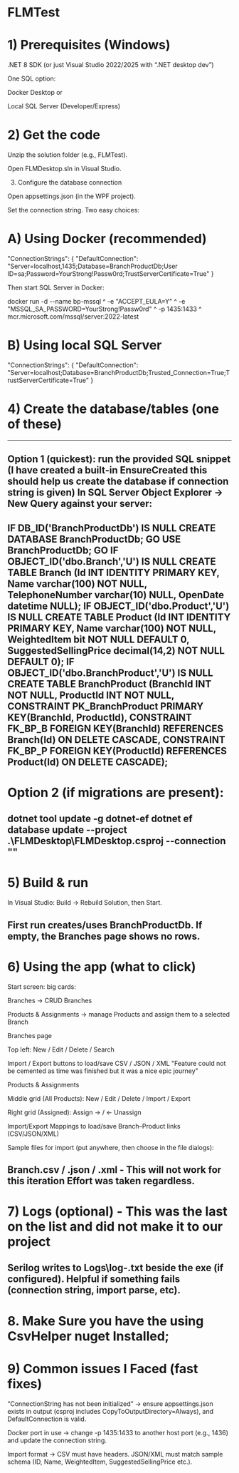 # FLMTest


# 1) Prerequisites (Windows)

.NET 8 SDK (or just Visual Studio 2022/2025 with “.NET desktop dev”)

One SQL option:

Docker Desktop or

Local SQL Server (Developer/Express)

# 2) Get the code

Unzip the solution folder (e.g., FLMTest).

Open FLMDesktop.sln in Visual Studio.

3) Configure the database connection

Open appsettings.json (in the WPF project).

Set the connection string. Two easy choices:

# A) Using Docker (recommended)

"ConnectionStrings": {
  "DefaultConnection": "Server=localhost,1435;Database=BranchProductDb;User ID=sa;Password=YourStrong!Passw0rd;TrustServerCertificate=True"
}

Then start SQL Server in Docker:

docker run -d --name bp-mssql ^
  -e "ACCEPT_EULA=Y" ^
  -e "MSSQL_SA_PASSWORD=YourStrong!Passw0rd" ^
  -p 1435:1433 ^
  mcr.microsoft.com/mssql/server:2022-latest


# B) Using local SQL Server

"ConnectionStrings": {
  "DefaultConnection": "Server=localhost;Database=BranchProductDb;Trusted_Connection=True;TrustServerCertificate=True"
}

# 4) Create the database/tables (one of these)
-----------------------------------------------------------------------------------------------------------
Option 1 (quickest): run the provided SQL snippet (I have created a built-in EnsureCreated this should help us create the database if connection string is given)
In SQL Server Object Explorer → New Query against your server:
----------------------------------------------------------------------------------------------------------------
IF DB_ID('BranchProductDb') IS NULL CREATE DATABASE BranchProductDb;
GO
USE BranchProductDb;
GO
IF OBJECT_ID('dbo.Branch','U') IS NULL
CREATE TABLE Branch (Id INT IDENTITY PRIMARY KEY, Name varchar(100) NOT NULL, TelephoneNumber varchar(10) NULL, OpenDate datetime NULL);
IF OBJECT_ID('dbo.Product','U') IS NULL
CREATE TABLE Product (Id INT IDENTITY PRIMARY KEY, Name varchar(100) NOT NULL, WeightedItem bit NOT NULL DEFAULT 0, SuggestedSellingPrice decimal(14,2) NOT NULL DEFAULT 0);
IF OBJECT_ID('dbo.BranchProduct','U') IS NULL
CREATE TABLE BranchProduct (BranchId INT NOT NULL, ProductId INT NOT NULL,
  CONSTRAINT PK_BranchProduct PRIMARY KEY(BranchId, ProductId),
  CONSTRAINT FK_BP_B FOREIGN KEY(BranchId) REFERENCES Branch(Id) ON DELETE CASCADE,
  CONSTRAINT FK_BP_P FOREIGN KEY(ProductId) REFERENCES Product(Id) ON DELETE CASCADE);
-----------------------------------------------------------------------------------------------------------------

# Option 2 (if migrations are present):

dotnet tool update -g dotnet-ef
dotnet ef database update --project .\FLMDesktop\FLMDesktop.csproj --connection "<your connection string>"
-------------------------------------------------------------------------------------------------------------------
# 5) Build & run

In Visual Studio: Build → Rebuild Solution, then Start.

First run creates/uses BranchProductDb. If empty, the Branches page shows no rows.
-------------------------------------------------------------------------------------------------------------------
# 6) Using the app (what to click)

Start screen: big cards:

Branches → CRUD Branches

Products & Assignments → manage Products and assign them to a selected Branch

Branches page

Top left: New / Edit / Delete / Search

Import / Export buttons to load/save CSV / JSON / XML "Feature could not be cemented as time was finished but it was a nice epic journey"

Products & Assignments

Middle grid (All Products): New / Edit / Delete / Import / Export

Right grid (Assigned): Assign → / ← Unassign

Import/Export Mappings to load/save Branch–Product links (CSV/JSON/XML)

Sample files for import (put anywhere, then choose in the file dialogs):

Branch.csv / .json / .xml  - This will not work for this iteration Effort was taken regardless.
--------------------------------------------------------------------------------------------------------
# 7) Logs (optional) - This was the last on the list and did not make it to our project

Serilog writes to Logs\log-<date>.txt beside the exe (if configured).
Helpful if something fails (connection string, import parse, etc).
------------------------------------------------------------------------------------------------------------------------
# 8. Make Sure you have the using CsvHelper nuget Installed; 

# 9) Common issues I Faced (fast fixes)

“ConnectionString has not been initialized” → ensure appsettings.json exists in output (csproj includes CopyToOutputDirectory=Always), and DefaultConnection is valid.

Docker port in use → change -p 1435:1433 to another host port (e.g., 1436) and update the connection string.

Import format → CSV must have headers. JSON/XML must match sample schema (ID, Name, WeightedItem, SuggestedSellingPrice etc.).
